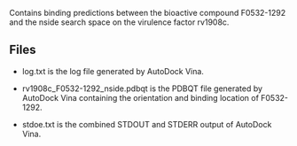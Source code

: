 Contains binding predictions between the bioactive compound F0532-1292 and the nside search space on the virulence factor rv1908c.

## Files

- log.txt is the log file generated by AutoDock Vina.

- rv1908c_F0532-1292_nside.pdbqt is the PDBQT file generated by AutoDock Vina containing the orientation and binding location of F0532-1292.

- stdoe.txt is the combined STDOUT and STDERR output of AutoDock Vina.

